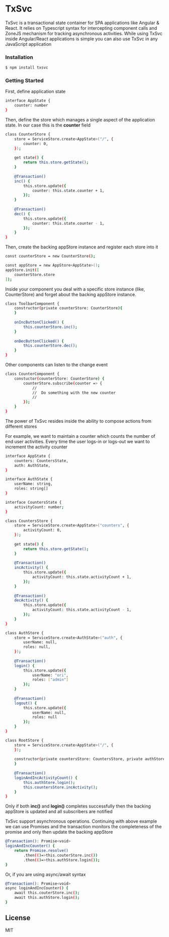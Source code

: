 # TxSvc

TxSvc is a transactional state container for SPA applications like Angular & React. 
It relies on Typescript syntax for intercepting component calls and ZoneJS mechanism for tracking asynchronous activities. While using TxSvc inside Angular/React applications is simple you can also use TxSvc in any JavaScript application

### Installation

```sh
$ npm install txsvc
```

### Getting Started

First, define application state

```sh
interface AppState {
    counter: number
}
```
Then, define the store which manages a single aspect of the application state. In our case this is the **counter** field

```sh
class CounterStore {
    store = ServiceStore.create<AppState>("/", {
        counter: 0,
    });
    
    get state() {
        return this.store.getState();
    }
    
    @Transaction()
    inc() {
        this.store.update({
            counter: this.state.counter + 1,
        });
    }
    
    @Transaction()
    dec() {
        this.store.update({
            counter: this.state.counter - 1,
        });
    }
}
```

Then, create the backing appStore instance and register each store into it

```sh
const counterStore = new CounterStore();

const appStore = new AppStore<AppState>();
appStore.init([
    counterStore.store
]);
```

Inside your component you deal with a specific store instance (like, CounterStore) and forget about the backing appStore instance.

```sh
class ToolbarComponent {
    constructor(private counterStore: CounterStore){
    }
    
    onIncButtonClicked() {
        this.counterStore.inc();
    }
    
    onDecButtonClicked() {
        this.counterStore.dec();
    }
}
```

Other components can listen to the change event 

```sh
class CounterComponent {
    constuctor(counterStore: CounterStore) {
        counterStore.subscribe(counter => {
            //
            //  Do something with the new counter
            //
        });
    }
}
```

The power of TxSvc resides inside the ability to compose actions from different stores

For example, we want to maintain a counter which counts the number of end user activities. Every time the user logs-in or logs-out we want to increment the activity counter

```sh
interface AppState {
    counters: CountersState,
    auth: AuthState,
}

interface AuthState {
    userName: string,
    roles: string[]
}

interface CountersState {
    activityCount: number;
}

class CountersStore {
    store = ServiceStore.create<AppState>("counters", {
        activityCount: 0,
    });
    
    get state() {
        return this.store.getState();
    }
    
    @Transaction()
    incActivity() {
        this.store.update({
            activityCount: this.state.activityCount + 1,
        });
    }
    
    @Transaction()
    decActivity() {
        this.store.update({
            activityCount: this.state.activityCount - 1,
        });
    }
}

class AuthStore {
    store = ServiceStore.create<AuthState>("auth", {
        userName: null,
        roles: null,
    });
    
    @Transaction()
    login() {
        this.store.update({
            userName: "ori",
            roles: ["admin"]
        });
    }
    
    @Transaction()
    logout() {
        this.store.update({
            userName: null,
            roles: null
        });
    }
}

class RootStore {
    store = ServiceStore.create<AppState>("/", {
    });
    
    constructor(private countersStore: CountersStore, private authStore: AuthStore){
    }
    
    @Transaction()
    loginAndIncActivityCount() {
        this.authStore.login();
        this.countersStore.incActivity();
    }
}

```

Only if both **inc()** and **login()** completes successfully then the backing appStore is updated and all subscribers are notified

TxSvc support asynchronous operations. Continuing with above example we can use Promises and the transaction monitors the completeness of the promise and only then update the backing appStore

```sh
@Transaction(): Promise<void>
loginAndIncCounter() {
    return Promise.resolve()
        .then(()=>this.couterStore.inc())
        .then(()=>this.authStore.login());
}
```

Or, if you are using async/await syntax

```sh
@Transaction(): Promise<void>
async loginAndIncCounter() {
    await this.couterStore.inc();
    await this.authStore.login();
}
```
License
----

MIT
